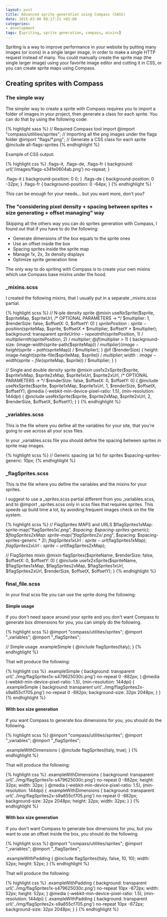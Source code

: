 ```yaml
---
layout: post
title: Advanced sprite generation using Compass (SASS)
date: 2015-03-06 08:17:21 +01:00
categories:
- development
tags: [spriting, sprite generation, compass, mixins]
---
```

Spriting is a way to improve performance in your website by putting many images (or icons) in a single larger image, in order to make a single HTTP request instead of many. You could manually create the sprite map (the single larger image) using your favorite image editor and cutting it in CSS, or you can create sprite maps using Compass.

## Creating sprites with Compass

### The simple way

The simpler way to create a sprite with Compass requires you to import a folder of images in your project, then generate a class for each sprite. You can do that by using the following code:

{% highlight sass %}
// Required Compass tool import
@import "compass/utilities/sprites";
// Importing all the png images under the flags folder
@import "flags/*.png";
// Generate a CSS class for each sprite
@include all-flags-sprites
{% endhighlight %}

Example of CSS output:

{% highlight css %}
.flags-it,
.flags-de,
.flags-fr { 
  background: url('/images/flags-s34fe0604ab.png') no-repeat; }

.flags-it { background-position: 0 0; }
.flags-de { background-position: 0 -32px; }
.flags-fr { background-position: 0 -64px; }
{% endhighlight %}

This can be enough for your needs... but you want more, don't you?

### The "considering pixel density + spacing between sprites + size generating + offset managing" way

Skipping all the others way you can do sprites generation with Compass, I found out that if you have to do the following:

*   Generate dimensions of the box equals to the sprite ones
*   Use an offset inside the box
*   Spacing sprites inside the sprite map
*   Manage 1x, 2x, 3x density displays
*   Optimize sprite generation time

The only way to do spriting with Compass is to create your own mixins which use Compass base mixins under the hood.

### _mixins.scss

I created the following mixins, that I usually put in a separate _mixins.scss partial.

{% highlight scss %}
// N-ple density sprite
@mixin useNxSprite($sprite, $spriteMap, $spriteUrl, /* OPTIONAL PARAMETERS -> */ $multiplier: 1, $renderSize: false, $offsetX: 0, $offsetY: 0) {
  $spritePosition: sprite-position($spriteMap, $sprite, $offsetX * $multiplier, $offsetY * $multiplier);
  background: transparent $spriteUrl no-repeat nth($spritePosition, 1) / $multiplier nth($spritePosition, 2) / $multiplier;
  @if ($multiplier > 1) {
    background-size: (image-width(sprite-path($spriteMap)) / $multiplier) (image-height(sprite-path($spriteMap)) / $multiplier);
  }
  @if ($renderSize) {
    height: image-height(sprite-file($spriteMap, $sprite)) / $multiplier;
    width: image-width(sprite-file($spriteMap, $sprite)) / $multiplier;
  }
}

// Single and double density sprite
@mixin use1x2xSprite($sprite, $sprite1xMap, $sprite2xMap, $sprite1xUrl, $sprite2xUrl, /* OPTIONAL PARAMETERS -> */ $renderSize: false, $offsetX: 0, $offsetY: 0) {
  @include useNxSprite($sprite, $sprite1xMap, $sprite1xUrl, 1, $renderSize, $offsetX, $offsetY);
  @media (-webkit-min-device-pixel-ratio: 1.5), (min-resolution: 144dpi) {
    @include useNxSprite($sprite, $sprite2xMap, $sprite2xUrl, 2, $renderSize, $offsetX, $offsetY);
  }
}
{% endhighlight %}

### _variables.scss

This is the file where you define all the variables for your site, that you're going to use across all your scss files.

In your _variables.scss file you should define the spacing between sprites in sprite map images.

{% highlight scss %}
// Generic spacing (at 1x) for sprites
$spacing-sprites-generic: 10px;
{% endhighlight %}

### _flagSprites.scss

This is the file where you define the variables and the mixins for your sprites.

I suggest to use a _sprites.scss partial different from you _variables.scss, and to @import _sprites.scss only in scss files that requires sprites. This speeds up build time a lot, by avoiding frequent images check on the file system.

{% highlight scss %}
// FlagSprites MAPS and URLS
$flagSprites1xMap: sprite-map("flagSprites1x/*.png", $spacing: $spacing-sprites-generic);
$flagSprites2xMap: sprite-map("flagSprites2x/*.png", $spacing: $spacing-sprites-generic * 2);
$flagSprites1xUrl: sprite-url($flagSprites1xMap);
$flagSprites2xUrl: sprite-url($flagSprites2xMap);

// FlagSprites mixin
@mixin flagSprites($spriteName, $renderSize: false, $offsetX: 0, $offsetY: 0) {
    @include use1x2xSprite($spriteName, $flagSprites1xMap, $flagSprites2xMap, $flagSprites1xUrl, $flagSprites2xUrl, $renderSize, $offsetX, $offsetY);
}
{% endhighlight %}

### final_file.scss

In your final scss file you can use the sprite doing the following:

#### Simple usage

If you don't need space around your sprite and you don't want Compass to generate box dimensions for you, you can simply do the following.

{% highlight scss %}
@import "compass/utilities/sprites";
@import "_variables";
@import "_flagSprites";

// Simple usage
.exampleSimple {
    @include flagSprites(Italy);
}
{% endhighlight %}

That will produce the following:

{% highlight css %}
.exampleSimple {
  background: transparent url('../img/flagSprites1x-s479625030c.png') no-repeat 0 -882px;
}
@media (-webkit-min-device-pixel-ratio: 1.5), (min-resolution: 144dpi) {
  .exampleSimple {
    background: transparent url('../img/flagSprites2x-s9a855cf705.png') no-repeat 0 -882px;
    background-size: 32px 2048px;
  }
}
{% endhighlight %}

#### With box size generation

If you want Compass to generate box dimensions for you, you should do the following.

{% highlight scss %}
@import "compass/utilities/sprites";
@import "_variables";
@import "_flagSprites";

.exampleWithDimensions {
    @include flagSprites(Italy, true);
}
{% endhighlight %}

That will produce the following:

{% highlight css %}
.exampleWithDimensions {
  background: transparent url('../img/flagSprites1x-s479625030c.png') no-repeat 0 -882px;
  height: 32px;
  width: 32px;
}
@media (-webkit-min-device-pixel-ratio: 1.5), (min-resolution: 144dpi) {
  .exampleWithDimensions {
    background: transparent url('../img/flagSprites2x-s9a855cf705.png') no-repeat 0 -882px;
    background-size: 32px 2048px;
    height: 32px;
    width: 32px;
  }
}
{% endhighlight %}

#### With box size generation

If you don't want Compass to generate box dimensions for you, but you want to use an offset inside the box, you should do the following.

{% highlight scss %}
@import "compass/utilities/sprites";
@import "_variables";
@import "_flagSprites";

.exampleWithPadding {
    @include flagSprites(Italy, false, 10, 10);
    width: 52px; height: 52px;
}
{% endhighlight %}

That will produce the following:

{% highlight css %}
.exampleWithPadding {
  background: transparent url('../img/flagSprites1x-s479625030c.png') no-repeat 10px -872px;
  width: 52px;
  height: 52px;
}
@media (-webkit-min-device-pixel-ratio: 1.5), (min-resolution: 144dpi) {
  .exampleWithPadding {
    background: transparent url('../img/flagSprites2x-s9a855cf705.png') no-repeat 10px -872px;
    background-size: 32px 2048px;
  }
}
{% endhighlight %}